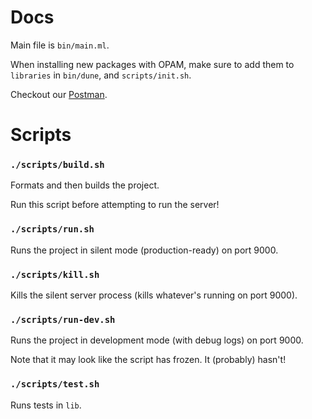 # Docs

Main file is `bin/main.ml`.

When installing new packages with OPAM, make sure to add them to `libraries` in `bin/dune`, and `scripts/init.sh`.

Checkout our [Postman](https://app.getpostman.com/join-team?invite_code=19786b3504f32611f7d4ec9a9c7a8fe1).

# Scripts

### `./scripts/build.sh`

Formats and then builds the project.

Run this script before attempting to run the server!

### `./scripts/run.sh`

Runs the project in silent mode (production-ready) on port 9000.

### `./scripts/kill.sh`

Kills the silent server process (kills whatever's running on port 9000).

### `./scripts/run-dev.sh`

Runs the project in development mode (with debug logs) on port 9000.

Note that it may look like the script has frozen. It (probably) hasn't!

### `./scripts/test.sh`

Runs tests in `lib`.
